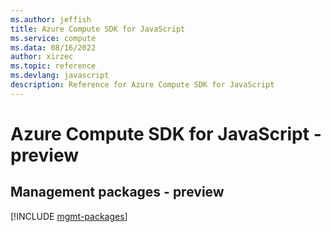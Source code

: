 ```yaml
---
ms.author: jeffish
title: Azure Compute SDK for JavaScript
ms.service: compute
ms.data: 08/16/2022
author: xirzec
ms.topic: reference
ms.devlang: javascript
description: Reference for Azure Compute SDK for JavaScript
---
```

# Azure Compute SDK for JavaScript - preview

## Management packages - preview
[!INCLUDE [mgmt-packages](compute-mgmt-index.md)]